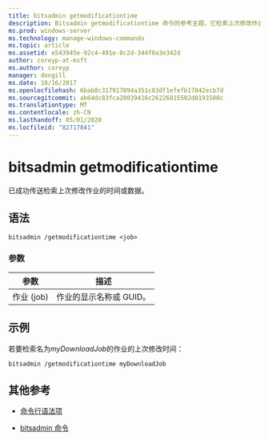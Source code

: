 ```yaml
---
title: bitsadmin getmodificationtime
description: Bitsadmin getmodificationtime 命令的参考主题，它检索上次修改作业或成功传输数据的时间。
ms.prod: windows-server
ms.technology: manage-windows-commands
ms.topic: article
ms.assetid: e543945e-92c4-491e-8c2d-344f8a3e342d
author: coreyp-at-msft
ms.author: coreyp
manager: dongill
ms.date: 10/16/2017
ms.openlocfilehash: 6bab8c317917894a351c03df1efefb17842ecb7d
ms.sourcegitcommit: ab64dc83fca28039416c26226815502d0193500c
ms.translationtype: MT
ms.contentlocale: zh-CN
ms.lasthandoff: 05/01/2020
ms.locfileid: "82717841"
---
```

# <a name="bitsadmin-getmodificationtime"></a>bitsadmin getmodificationtime

已成功传送检索上次修改作业的时间或数据。

## <a name="syntax"></a>语法

```
bitsadmin /getmodificationtime <job>
```

### <a name="parameters"></a>参数

| 参数 | 描述 |
| -------------- | -------------- |
| 作业 (job) | 作业的显示名称或 GUID。 |

## <a name="examples"></a>示例

若要检索名为*myDownloadJob*的作业的上次修改时间：

```
bitsadmin /getmodificationtime myDownloadJob
```

## <a name="additional-references"></a>其他参考

- [命令行语法项](command-line-syntax-key.md)

- [bitsadmin 命令](bitsadmin.md)
